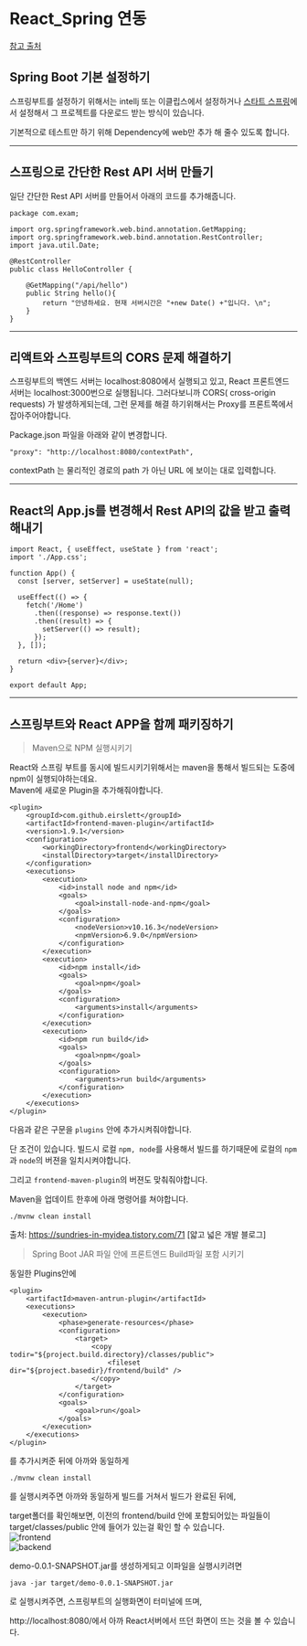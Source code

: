 # React_Spring 연동

[참고 출처](https://sundries-in-myidea.tistory.com/71)

## Spring Boot 기본 설정하기

스프링부트를 설정하기 위해서는 intellj 또는 이클립스에서 설정하거나 [스타트 스프링](https://start.spring.io/)에서 설정해서 그 프로젝트를 다운로드 받는 방식이 있습니다.

기본적으로 테스트만 하기 위해 Dependency에 web만 추가 해 줄수 있도록 합니다.

---

## 스프링으로 간단한 Rest API 서버 만들기

일단 간단한 Rest API 서버를 만들어서 아래의 코드를 추가해줍니다.

```
package com.exam;

import org.springframework.web.bind.annotation.GetMapping;
import org.springframework.web.bind.annotation.RestController;
import java.util.Date;

@RestController
public class HelloController {

    @GetMapping("/api/hello")
    public String hello(){
        return "안녕하세요. 현재 서버시간은 "+new Date() +"입니다. \n";
    }
}
```

---

## 리액트와 스프링부트의 CORS 문제 해결하기

스프링부트의 백엔드 서버는 localhost:8080에서 실행되고 있고, React 프론트엔드 서버는 localhost:3000번으로 실행됩니다. 그러다보니까 CORS( cross-origin requests) 가 발생하게되는데, 그런 문제를 해결 하기위해서는 Proxy를 프론트쪽에서 잡아주어야합니다.

Package.json 파일을 아래와 같이 변경합니다.

```
"proxy": "http://localhost:8080/contextPath",
```

contextPath 는 물리적인 경로의 path 가 아닌 URL 에 보이는 대로 입력합니다.

---

## React의 App.js를 변경해서 Rest API의 값을 받고 출력해내기

```
import React, { useEffect, useState } from 'react';
import './App.css';

function App() {
  const [server, setServer] = useState(null);

  useEffect(() => {
    fetch('/Home')
      .then((response) => response.text())
      .then((result) => {
        setServer(() => result);
      });
  }, []);

  return <div>{server}</div>;
}

export default App;

```

---

## 스프링부트와 React APP을 함께 패키징하기

> Maven으로 NPM 실행시키기

React와 스프링 부트를 동시에 빌드시키기위해서는 maven을 통해서 빌드되는 도중에 npm이 실행되야하는데요.  
Maven에 새로운 Plugin을 추가해줘야합니다.

```
<plugin>
	<groupId>com.github.eirslett</groupId>
	<artifactId>frontend-maven-plugin</artifactId>
	<version>1.9.1</version>
	<configuration>
		<workingDirectory>frontend</workingDirectory>
		<installDirectory>target</installDirectory>
	</configuration>
	<executions>
		<execution>
			<id>install node and npm</id>
			<goals>
				<goal>install-node-and-npm</goal>
			</goals>
			<configuration>
				<nodeVersion>v10.16.3</nodeVersion>
				<npmVersion>6.9.0</npmVersion>
			</configuration>
		</execution>
		<execution>
			<id>npm install</id>
			<goals>
				<goal>npm</goal>
			</goals>
			<configuration>
				<arguments>install</arguments>
			</configuration>
		</execution>
		<execution>
			<id>npm run build</id>
			<goals>
				<goal>npm</goal>
			</goals>
			<configuration>
				<arguments>run build</arguments>
			</configuration>
		</execution>
	</executions>
</plugin>
```

다음과 같은 구문을 `plugins` 안에 추가시켜줘야합니다.

단 조건이 있습니다. 빌드시 로컬 `npm, node`를 사용해서 빌드를 하기때문에 로컬의 `npm`과 `node`의 버젼을 일치시켜야합니다.

그리고 `frontend-maven-plugin`의 버젼도 맞춰줘야합니다.

Maven을 업데이트 한후에 아래 명령어를 쳐야합니다.

```
./mvnw clean install
```

출처: https://sundries-in-myidea.tistory.com/71 [얇고 넓은 개발 블로그]

> Spring Boot JAR 파일 안에 프론트엔드 Build파일 포함 시키기

동일한 Plugins안에

```
<plugin>
	<artifactId>maven-antrun-plugin</artifactId>
	<executions>
		<execution>
			<phase>generate-resources</phase>
			<configuration>
				<target>
					<copy todir="${project.build.directory}/classes/public">
						<fileset dir="${project.basedir}/frontend/build" />
					</copy>
				</target>
			</configuration>
			<goals>
				<goal>run</goal>
			</goals>
		</execution>
	</executions>
</plugin>
```

를 추가시켜준 뒤에 아까와 동일하게

```
./mvnw clean install

```

를 실행시켜주면 아까와 동일하게 빌드를 거쳐서 빌드가 완료된 뒤에,

target폴더를 확인해보면, 이전의 frontend/build 안에 포함되어있는 파일들이 target/classes/public 안에 들어가 있는걸 확인 할 수 있습니다.  
![frontend](/image/react_build.png)  
![backend](/image/sping_build.png)

demo-0.0.1-SNAPSHOT.jar를 생성하게되고 이파일을 실행시키려면

```
java -jar target/demo-0.0.1-SNAPSHOT.jar
```

로 실행시켜주면, 스프링부트의 실행화면이 터미널에 뜨며,

http://localhost:8080/에서 아까 React서버에서 뜨던 화면이 뜨는 것을 볼 수 있습니다.
